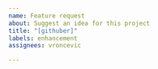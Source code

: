 ```yaml
---
name: Feature request
about: Suggest an idea for this project
title: "[githuber]"
labels: enhancement
assignees: vroncevic

---
```



